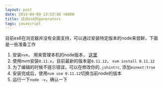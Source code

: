 ```yaml
---
layout: post
date: 2014-04-09 13:53:48 +0800
title: 试试es6的generators
tags: javascript
---
```


目前es6在浏览器并没有全面支持，可以通过安装特定版本的node来尝鲜，下面是一些准备工作

1. 安装`nvm`， 用来管理本机的node版本， [这里](https://github.com/creationix/nvm)   
1. 使用nvm安装`0.11.x`，目前最新的版本是`0.11.12`， `nvm install 0.11.12`
1. 为了编辑的时候不提示错误，可以在修改你的`.jshintrc`, 添加`esnext:true`
1. 安装完成后，使用`nvm use 0.11.12`切换当前node的版本
1. 运行一下`node -v`，确认一下


